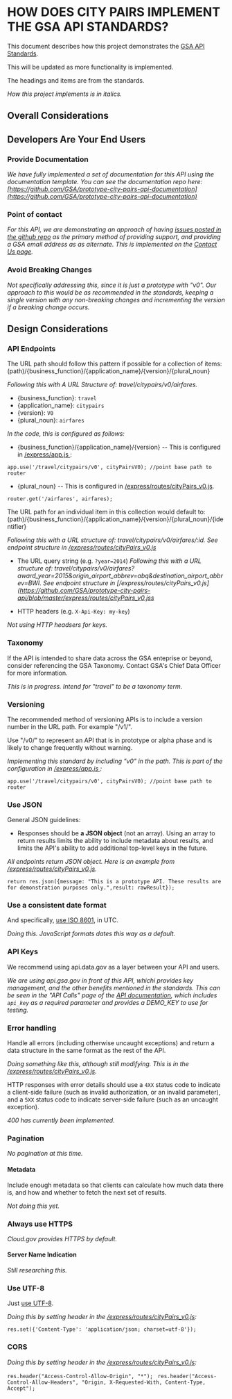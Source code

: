 # HOW DOES CITY PAIRS IMPLEMENT THE GSA API STANDARDS?
This document describes how this project demonstrates the [GSA API Standards](https://github.com/GSA/api-standards).

This will be updated as more functionality is implemented.

The headings and items are from the standards. 

_How this project implements is in italics._




## Overall Considerations



## Developers Are Your End Users

### Provide Documentation
_We have fully implemented a set of documentation for this API using the documentation template. You can see the documentation repo here: [https://github.com/GSA/prototype-city-pairs-api-documentation](https://github.com/GSA/prototype-city-pairs-api-documentation)_



### Point of contact

_For this API, we are demonstrating an approach of having [issues posted in the github repo](https://github.com/GSA/p[crototype-city-pairs-api/issues) as the primary method of providing support, and providing a GSA email address as as alternate. This is implemented on the [Contact Us page](https://gsa.github.io/prototype-city-pairs-api-documentation/api-docs/contact_us.html)._


### Avoid Breaking Changes

_Not specifically addressing this, since it is just a prototype with "v0". Our approach to this would be as recommended in the standards, keeping a single version with any non-breaking changes and incrementing the version if a breaking change occurs._

## Design Considerations

### API Endpoints

The URL path should follow this pattern if possible for a collection of items:
(path)/{business_function}/{application_name}/{version}/{plural_noun}

_Following this with A URL Structure of: travel/citypairs/v0/airfares._ 

* {business_function}: `travel`
* {application_name}: `citypairs`
* {version}: `V0`
* {plural_noun}: `airfares`

_In the code, this is configured as follows:_

* {business_function}/{application_name}/{version} -- This is configured in [/express/app.js ](https://github.com/GSA/prototype-city-pairs-api/blob/master/express/app.js):

`app.use('/travel/citypairs/v0', cityPairsV0); //point base path to router`

* {plural_noun} -- This is configured in [/express/routes/cityPairs_v0.js](https://github.com/GSA/prototype-city-pairs-api/blob/master/express/routes/cityPairs_v0.js).

`router.get('/airfares', airfares);`

The URL path for an individual item in this collection would default to:
(path)/{business_function}/{application_name}/{version}/{plural_noun}/{identifier}

_Following this with a URL structure of: travel/citypairs/v0/airfares/:id. See endpoint structure in [/express/routes/cityPairs_v0.js](https://github.com/GSA/prototype-city-pairs-api/blob/master/express/routes/cityPairs_v0.js)_

* The URL query string (e.g. `?year=2014`)
_Following this with a URL structure of: travel/citypairs/v0/airfares?award_year=2015&origin_airport_abbrev=abq&destination_airport_abbrev=BWI._
_See endpoint structure in [/express/routes/cityPairs_v0.js](https://github.com/GSA/prototype-city-pairs-api/blob/master/express/routes/cityPairs_v0.jss_


* HTTP headers (e.g. `X-Api-Key: my-key`)

_Not using HTTP headsers for keys._

### Taxonomy 
If the API is intended to share data across the GSA enteprise or beyond, consider referencing the GSA Taxonomy. Contact GSA's Chief Data Officer for more information.

_This is in progress. Intend for "travel" to be a taxonomy term._

### Versioning
The recommended method of versioning APIs is to include a version number in the URL path. For example "/v1/". 

Use "/v0/" to represent an API that is in prototype or alpha phase and is likely to change frequently without warning.

_Implementing this standard by including "v0" in the path. This is part of the configuration in [/express/app.js ](https://github.com/GSA/prototype-city-pairs-api/blob/master/express/app.js):_

`app.use('/travel/citypairs/v0', cityPairsV0); //point base path to router`

### Use JSON

General JSON guidelines:

* Responses should be **a JSON object** (not an array). Using an array to return results limits the ability to include metadata about results, and limits the API's ability to add additional top-level keys in the future.

_All endpoints return JSON object. Here is an example from [/express/routes/cityPairs_v0.js](https://github.com/GSA/prototype-city-pairs-api/blob/master/express/routes/cityPairs_v0.js)._

`return res.json({message: "This is a prototype API. These results are for demonstration purposes only.",result: rawResult});`

### Use a consistent date format

And specifically, [use ISO 8601](https://xkcd.com/1179/), in UTC.

_Doing this. JavaScript formats dates this way as a default._


### API Keys

We recommend using api.data.gov as a layer between your API and users. 

_We are using api.gsa.gov in front of this API, whichi provides key management, and the other benefits mentioned in the standards. This can be seen in the "API Calls" page of the [API documentation](https://gsa.github.io/prototype-city-pairs-api-documentation/api-docs/console/), which includes `api_key` as a required parameter and provides a DEMO_KEY to use for testing._


### Error handling

Handle all errors (including otherwise uncaught exceptions) and return a data structure in the same format as the rest of the API.

_Doing something like this, although still modifying. This is in the [/express/routes/cityPairs_v0.js](https://github.com/GSA/prototype-city-pairs-api/blob/master/express/routes/cityPairs_v0.js)._

HTTP responses with error details should use a `4XX` status code to indicate a client-side failure (such as invalid authorization, or an invalid parameter), and a `5XX` status code to indicate server-side failure (such as an uncaught exception).

_400 has currently been implemented._

### Pagination

_No pagination at this time._

#### Metadata

Include enough metadata so that clients can calculate how much data there is, and how and whether to fetch the next set of results.

_Not doing this yet._



### Always use HTTPS

_Cloud.gov provides HTTPS by default._

#### Server Name Indication

_Still researching this._


### Use UTF-8

Just [use UTF-8](http://utf8everywhere.org).

_Doing this by setting header in the  [/express/routes/cityPairs_v0.js](https://github.com/GSA/prototype-city-pairs-api/blob/master/express/routes/cityPairs_v0.js):_

`res.set({'Content-Type': 'application/json; charset=utf-8'});`

### CORS

_Doing this by setting header in the  [/express/routes/cityPairs_v0.js](https://github.com/GSA/prototype-city-pairs-api/blob/master/express/routes/cityPairs_v0.js):_

`res.header("Access-Control-Allow-Origin", "*"); `
`res.header("Access-Control-Allow-Headers", "Origin, X-Requested-With, Content-Type, Accept");`


